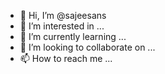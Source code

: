 - 👋 Hi, I’m @sajeesans
- 👀 I’m interested in ...
- 🌱 I’m currently learning ...
- 💞️ I’m looking to collaborate on ...
- 📫 How to reach me ...

<!---
sajeesans/sajeesans is a ✨ special ✨ repository because its `README.md` (this file) appears on your GitHub profile.
You can click the Preview link to take a look at your changes.
--->
